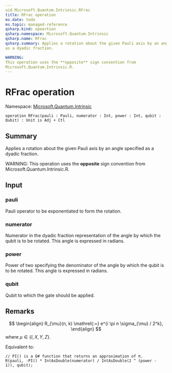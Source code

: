 ```yaml
---
uid Microsoft.Quantum.Intrinsic.RFrac
title: RFrac operation
ms.date: todo
ms.topic: managed-reference
qsharp.kind: opeartion
qsharp.namespace: Microsoft.Quantum.Intrinsic
qsharp.name: RFrac
qsharp.summary: Applies a rotation about the given Pauli axis by an angle specified
as a dyadic fraction.

WARNING:
This operation uses the **opposite** sign convention from
Microsoft.Quantum.Intrinsic.R.
---
```


# RFrac operation

Namespace: [Microsoft.Quantum.Intrinsic](xref:Microsoft.Quantum.Intrinsic)

```qsharp
operation RFrac(pauli : Pauli, numerator : Int, power : Int, qubit : Qubit) : Unit is Adj + Ctl
```

## Summary
Applies a rotation about the given Pauli axis by an angle specified
as a dyadic fraction.

WARNING:
This operation uses the **opposite** sign convention from
Microsoft.Quantum.Intrinsic.R.

## Input
### pauli
Pauli operator to be exponentiated to form the rotation.
### numerator
Numerator in the dyadic fraction representation of the angle
by which the qubit is to be rotated. This angle is expressed in radians.
### power
Power of two specifying the denominator of the angle by which
the qubit is to be rotated. This angle is expressed in radians.
### qubit
Qubit to which the gate should be applied.

## Remarks
$$
\begin{align}
    R_{\mu}(n, k) \mathrel{:=}
    e^{i \pi n \sigma_{\mu} / 2^k},
\end{align}
$$
where $\mu \in \{I, X, Y, Z\}$.

Equivalent to:
```qsharp
// PI() is a Q# function that returns an approximation of π.
R(pauli, -PI() * IntAsDouble(numerator) / IntAsDouble(2 ^ (power - 1)), qubit);
```
